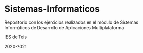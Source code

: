# Sistemas-Informaticos


Repositorio con los ejercicios realizados en el módulo de Sistemas Informáticos de Desarrollo de Aplicaciones Multiplataforma

IES de Teis

2020-2021
